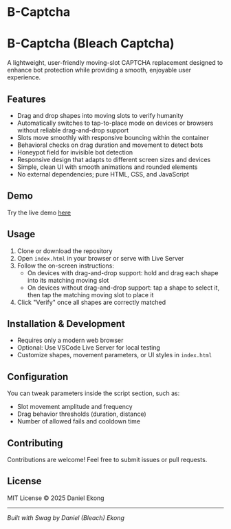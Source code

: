 # B-Captcha
# B-Captcha (Bleach Captcha)

A lightweight, user-friendly moving-slot CAPTCHA replacement designed to enhance bot protection while providing a smooth, enjoyable user experience.

## Features

- Drag and drop shapes into moving slots to verify humanity  
- Automatically switches to tap-to-place mode on devices or browsers without reliable drag-and-drop support  
- Slots move smoothly with responsive bouncing within the container  
- Behavioral checks on drag duration and movement to detect bots  
- Honeypot field for invisible bot detection  
- Responsive design that adapts to different screen sizes and devices  
- Simple, clean UI with smooth animations and rounded elements  
- No external dependencies; pure HTML, CSS, and JavaScript  

## Demo

Try the live demo [here](https://bleachcarte.github.io/B-Captcha/)  

## Usage

1. Clone or download the repository  
2. Open `index.html` in your browser or serve with Live Server  
3. Follow the on-screen instructions:  
   - On devices with drag-and-drop support: hold and drag each shape into its matching moving slot  
   - On devices without drag-and-drop support: tap a shape to select it, then tap the matching moving slot to place it  
4. Click "Verify" once all shapes are correctly matched  

## Installation & Development

- Requires only a modern web browser  
- Optional: Use VSCode Live Server for local testing  
- Customize shapes, movement parameters, or UI styles in `index.html`

## Configuration

You can tweak parameters inside the script section, such as:

- Slot movement amplitude and frequency  
- Drag behavior thresholds (duration, distance)  
- Number of allowed fails and cooldown time  

## Contributing

Contributions are welcome! Feel free to submit issues or pull requests.

## License

MIT License © 2025 Daniel Ekong

---

*Built with Swag by Daniel (Bleach) Ekong*
